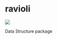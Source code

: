 # ravioli

![](https://github.com/yleprince/ravioli/workflows/Python%20CI/badge.svg)


Data Structure package
